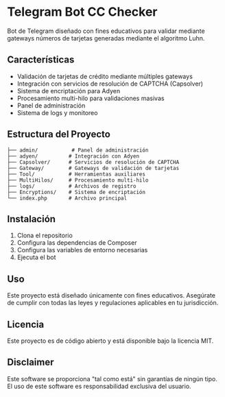 # Telegram Bot CC Checker

Bot de Telegram diseñado con fines educativos para validar mediante gateways números de tarjetas generadas mediante el algoritmo Luhn.

## Características

- Validación de tarjetas de crédito mediante múltiples gateways
- Integración con servicios de resolución de CAPTCHA (Capsolver)
- Sistema de encriptación para Adyen
- Procesamiento multi-hilo para validaciones masivas
- Panel de administración
- Sistema de logs y monitoreo

## Estructura del Proyecto

```
├── admin/           # Panel de administración
├── adyen/          # Integración con Adyen
├── Capsolver/      # Servicios de resolución de CAPTCHA
├── Gateway/        # Gateways de validación de tarjetas
├── Tool/           # Herramientas auxiliares
├── MultiHilos/     # Procesamiento multi-hilo
├── logs/           # Archivos de registro
├── Encryptions/    # Sistema de encriptación
└── index.php       # Archivo principal
```

## Instalación

1. Clona el repositorio
2. Configura las dependencias de Composer
3. Configura las variables de entorno necesarias
4. Ejecuta el bot

## Uso

Este proyecto está diseñado únicamente con fines educativos. Asegúrate de cumplir con todas las leyes y regulaciones aplicables en tu jurisdicción.

## Licencia

Este proyecto es de código abierto y está disponible bajo la licencia MIT.

## Disclaimer

Este software se proporciona "tal como está" sin garantías de ningún tipo. El uso de este software es responsabilidad exclusiva del usuario. 